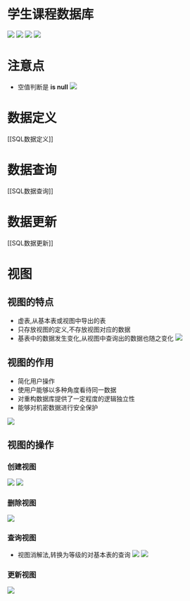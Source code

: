 # 学生课程数据库
![](Attachments/Pasted%20image%2020220528011050.png)
![](Attachments/Pasted%20image%2020220528011107.png)
![](Attachments/Pasted%20image%2020220528011117.png)
![](Attachments/Pasted%20image%2020220528011127.png)
# 注意点
- 空值判断是 **is null**
![](Attachments/Pasted%20image%2020220528175205.png)

# 数据定义
[[SQL数据定义]]
# 数据查询
[[SQL数据查询]]

# 数据更新
[[SQL数据更新]]

# 视图
## 视图的特点
- 虚表,从基本表或视图中导出的表
- 只存放视图的定义,不存放视图对应的数据
- 基表中的数据发生变化,从视图中查询出的数据也随之变化
![](Attachments/Pasted%20image%2020220528175342.png)
## 视图的作用
- 简化用户操作
- 使用户能够以多种角度看待同一数据
- 对重构数据库提供了一定程度的逻辑独立性
- 能够对机密数据进行安全保护

![](Attachments/Pasted%20image%2020220528180821.png)

## 视图的操作
### 创建视图
![](Attachments/Pasted%20image%2020220528181018.png)
![](Attachments/Pasted%20image%2020220528181108.png)
### 删除视图
![](Attachments/Pasted%20image%2020220528181138.png)
### 查询视图
- 视图消解法,转换为等级的对基本表的查询
![](Attachments/Pasted%20image%2020220528181432.png)
![](Attachments/Pasted%20image%2020220528181540.png)
### 更新视图
![](Attachments/Pasted%20image%2020220528181658.png)